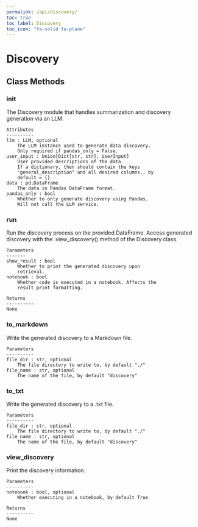 ```yaml
---
permalink: /api/discovery/
toc: true
toc_label: Discovery
toc_icon: "fa-solid fa-plane"
---
```

# Discovery


## Class Methods


### __init__
The Discovery module that handles summarization and
        discovery generation via an LLM.

    Attributes
    ----------
    llm : LLM, optional
        The LLM instance used to generate data discovery.
        Only required if pandas_only = False.
    user_input : Union[Dict[str, str], UserInput]
        User provided descriptions of the data.
        If a dictionary, then should contain the keys
        "general_description" and all desired columns., by
        default = {}
    data : pd.DataFrame
        The data in Pandas DataFrame format.
    pandas_only : bool
        Whether to only generate discovery using Pandas.
        Will not call the LLM service.


### run
Run the discovery process on the provided DataFrame.
    Access generated discovery with the .view_discovery()
        method of the Discovery class.

    Parameters
    -------
    show_result : bool
        Whether to print the generated discovery upon
        retrieval.
    notebook : bool
        Whether code is executed in a notebook. Affects the
        result print formatting.

    Returns
    ----------
    None


### to_markdown
Write the generated discovery to a Markdown file.

    Parameters
    ----------
    file_dir : str, optional
        The file directory to write to, by default "./"
    file_name : str, optional
        The name of the file, by default "discovery"


### to_txt
Write the generated discovery to a .txt file.

    Parameters
    ----------
    file_dir : str, optional
        The file directory to write to, by default "./"
    file_name : str, optional
        The name of the file, by default "discovery"


### view_discovery
Print the discovery information.

    Parameters
    ----------
    notebook : bool, optional
        Whether executing in a notebook, by default True

    Returns
    ----------
    None

